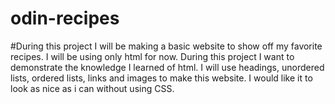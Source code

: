 # odin-recipes
#During this project I will be making a basic website to show off my favorite recipes. 
I will be using only html for now. 
During this project I want to demonstrate the knowledge I learned of html. 
I will use headings, unordered lists, ordered lists, links and images to make this website. 
I would like it to look as nice as i can without using CSS. 
